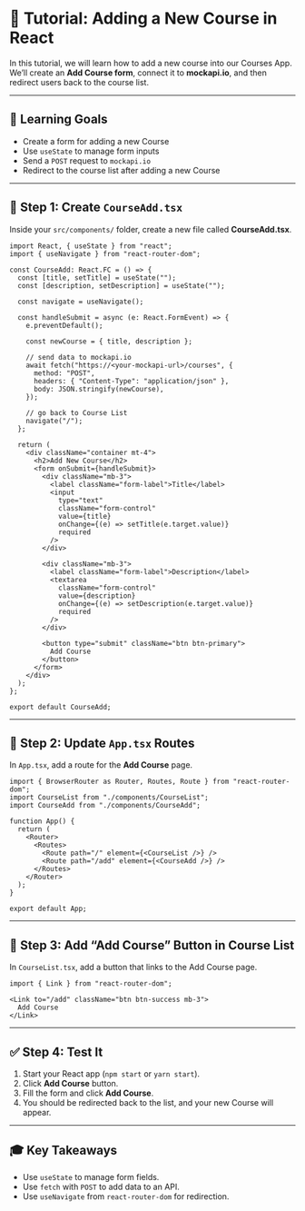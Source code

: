# 📝 Tutorial: Adding a New Course in React

In this tutorial, we will learn how to add a new course into our Courses App. We’ll create an **Add Course form**, connect it to **mockapi.io**, and then redirect users back to the course list.

---

## 🎯 Learning Goals

* Create a form for adding a new Course
* Use `useState` to manage form inputs
* Send a `POST` request to `mockapi.io`
* Redirect to the course list after adding a new Course

---

## 📂 Step 1: Create `CourseAdd.tsx`

Inside your `src/components/` folder, create a new file called **CourseAdd.tsx**.

```tsx
import React, { useState } from "react";
import { useNavigate } from "react-router-dom";

const CourseAdd: React.FC = () => {
  const [title, setTitle] = useState("");
  const [description, setDescription] = useState("");

  const navigate = useNavigate();

  const handleSubmit = async (e: React.FormEvent) => {
    e.preventDefault();

    const newCourse = { title, description };

    // send data to mockapi.io
    await fetch("https://<your-mockapi-url>/courses", {
      method: "POST",
      headers: { "Content-Type": "application/json" },
      body: JSON.stringify(newCourse),
    });

    // go back to Course List
    navigate("/");
  };

  return (
    <div className="container mt-4">
      <h2>Add New Course</h2>
      <form onSubmit={handleSubmit}>
        <div className="mb-3">
          <label className="form-label">Title</label>
          <input
            type="text"
            className="form-control"
            value={title}
            onChange={(e) => setTitle(e.target.value)}
            required
          />
        </div>

        <div className="mb-3">
          <label className="form-label">Description</label>
          <textarea
            className="form-control"
            value={description}
            onChange={(e) => setDescription(e.target.value)}
            required
          />
        </div>

        <button type="submit" className="btn btn-primary">
          Add Course
        </button>
      </form>
    </div>
  );
};

export default CourseAdd;
```

---

## 📂 Step 2: Update `App.tsx` Routes

In `App.tsx`, add a route for the **Add Course** page.

```tsx
import { BrowserRouter as Router, Routes, Route } from "react-router-dom";
import CourseList from "./components/CourseList";
import CourseAdd from "./components/CourseAdd";

function App() {
  return (
    <Router>
      <Routes>
        <Route path="/" element={<CourseList />} />
        <Route path="/add" element={<CourseAdd />} />
      </Routes>
    </Router>
  );
}

export default App;
```

---

## 📂 Step 3: Add “Add Course” Button in Course List

In `CourseList.tsx`, add a button that links to the Add Course page.

```tsx
import { Link } from "react-router-dom";

<Link to="/add" className="btn btn-success mb-3">
  Add Course
</Link>
```

---

## ✅ Step 4: Test It

1. Start your React app (`npm start` or `yarn start`).
2. Click **Add Course** button.
3. Fill the form and click **Add Course**.
4. You should be redirected back to the list, and your new Course will appear.

---

## 🎓 Key Takeaways

* Use `useState` to manage form fields.
* Use `fetch` with `POST` to add data to an API.
* Use `useNavigate` from `react-router-dom` for redirection.